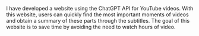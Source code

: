I have developed a website using the ChatGPT API for YouTube videos. 
With this website, users can quickly find the most important moments of videos and obtain a summary of these parts through the subtitles.
The goal of this website is to save time by avoiding the need to watch hours of video.
